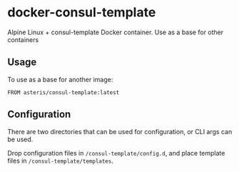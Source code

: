 # docker-consul-template
Alpine Linux + consul-template Docker container. Use as a base for other containers

## Usage

To use as a base for another image:

``` 
FROM asteris/consul-template:latest
```

## Configuration
There are two directories that can be used for configuration, or CLI args can be used.

Drop configuration files in `/consul-template/config.d`, and place
template files in `/consul-template/templates`.
